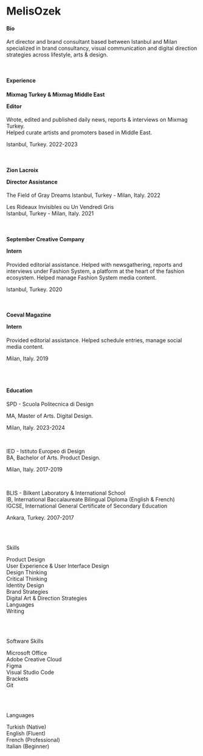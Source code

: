 # MelisOzek 

<h4>Bio</h4>

Art director and brand consultant based between Istanbul and Milan specialized in brand consultancy, visual communication and digital direction strategies across lifestyle, arts & design. 

<br>

<h4>Experience</h4>
<h4>Mixmag Turkey & Mixmag Middle East   
 
  Editor 
</h4>

Wrote, edited and published daily news, reports & interviews on Mixmag Turkey.  
Helped curate artists and promoters based in Middle East.     

Istanbul, Turkey. 2022-2023 

<br>

<h4>Zion Lacroix

  Director Assistance 
</h4>  

The Field of Gray Dreams 
Istanbul, Turkey - Milan, Italy. 2022

Les Rideaux Invisibles ou Un Vendredi Gris      
Istanbul, Turkey - Milan, Italy. 2021

<br>

<h4>September Creative Company

  Intern
</h4>  

Provided editorial assistance. Helped with newsgathering, reports and interviews under Fashion System, a platform at the heart of the fashion ecosystem. Helped manage Fashion System media content.

Istanbul, Turkey. 2020 

<br>

<h4>Coeval Magazine

  Intern 
</h4>  

Provided editorial assistance. Helped schedule entries, manage social media content.

Milan, Italy. 2019


<br>
<br>

<h4>Education</h4>
SPD - Scuola Politecnica di Design 

MA, Master of Arts. Digital Design.  

Milan, Italy. 2023-2024 

<br> 

IED - Istituto Europeo di Design     
BA, Bachelor of Arts. Product Design.   

Milan, Italy. 2017-2019

<br> 

BLIS - Bilkent Laboratory & International School   
IB, International Baccalaureate Bilingual Diploma (English & French)   
IGCSE, International General Certificate of Secondary Education

Ankara, Turkey. 2007-2017

<br>
<br> 

Skills  

Product Design  
User Experience & User Interface Design  
Design Thinking   
Critical Thinking   
Identity Design    
Brand Strategies    
Digital Art & Direction Strategies    
Languages  
Writing 

<br>
<br>


Software Skills

Microsoft Office   
Adobe Creative Cloud    
Figma  
Visual Studio Code  
Brackets  
Git 


<br>
<br>

Languages  

Turkish (Native)   
English (Fluent)  
French  (Professional)  
Italian (Beginner) 

